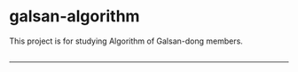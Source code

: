 # galsan-algorithm
 This project is for studying Algorithm of Galsan-dong members.


##

---------------
